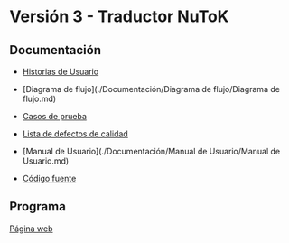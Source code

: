 # Versión 3 - Traductor NuToK

## Documentación

- [Historias de Usuario]() 

- [Diagrama de flujo](./Documentación/Diagrama de flujo/Diagrama de flujo.md) 

- [Casos de prueba]()  

- [Lista de defectos de calidad]() 

- [Manual de Usuario](./Documentación/Manual de Usuario/Manual de Usuario.md) 

- [Código fuente]() 

## Programa
[Página web]()
